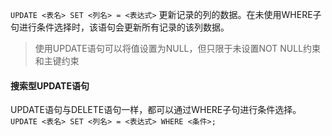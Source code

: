 `UPDATE <表名> SET <列名> = <表达式>`
更新记录的列的数据。在未使用WHERE子句进行条件选择时，该语句会更新所有记录的该列数据。
>使用UPDATE语句可以将值设置为NULL，但只限于未设置NOT NULL约束和主键约束
#### 搜索型UPDATE语句
UPDATE语句与DELETE语句一样，都可以通过WHERE子句进行条件选择。
`UPDATE <表名> SET <列名> = <表达式> WHERE <条件>;`
